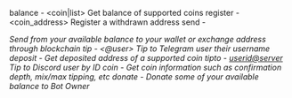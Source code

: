 balance - <coin|list> Get balance of supported coins
register - <coin_address> Register a withdrawn address
send - <amount> <coin name> <address> Send from your available balance to your wallet or exchange address through blockchain
tip - <amount> <coin name> <@user> Tip to Telegram user their username
deposit - <coin name> Get deposited address of a supported coin
tipto - <amount> <coin name> <userid@server> Tip to Discord user by ID
coin - <coin name> Get coin information such as confirmation depth, mix/max tipping, etc
donate - <amount> <coin name> Donate some of your available balance to Bot Owner

